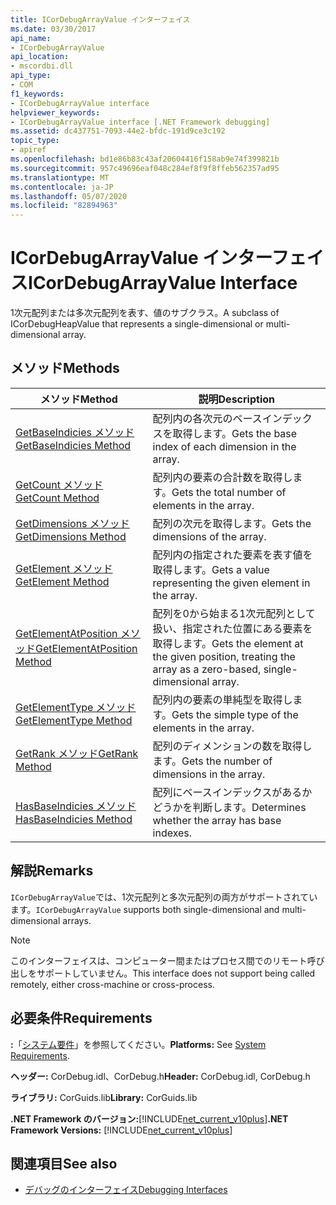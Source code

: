 ```yaml
---
title: ICorDebugArrayValue インターフェイス
ms.date: 03/30/2017
api_name:
- ICorDebugArrayValue
api_location:
- mscordbi.dll
api_type:
- COM
f1_keywords:
- ICorDebugArrayValue interface
helpviewer_keywords:
- ICorDebugArrayValue interface [.NET Framework debugging]
ms.assetid: dc437751-7093-44e2-bfdc-191d9ce3c192
topic_type:
- apiref
ms.openlocfilehash: bd1e86b83c43af20604416f158ab9e74f399821b
ms.sourcegitcommit: 957c49696eaf048c284ef8f9f8ffeb562357ad95
ms.translationtype: MT
ms.contentlocale: ja-JP
ms.lasthandoff: 05/07/2020
ms.locfileid: "82894963"
---
```

# <a name="icordebugarrayvalue-interface"></a><span data-ttu-id="7cb14-102">ICorDebugArrayValue インターフェイス</span><span class="sxs-lookup"><span data-stu-id="7cb14-102">ICorDebugArrayValue Interface</span></span>

<span data-ttu-id="7cb14-103">1次元配列または多次元配列を表す、値のサブクラス。</span><span class="sxs-lookup"><span data-stu-id="7cb14-103">A subclass of ICorDebugHeapValue that represents a single-dimensional or multi-dimensional array.</span></span>  
  
## <a name="methods"></a><span data-ttu-id="7cb14-104">メソッド</span><span class="sxs-lookup"><span data-stu-id="7cb14-104">Methods</span></span>  
  
|<span data-ttu-id="7cb14-105">メソッド</span><span class="sxs-lookup"><span data-stu-id="7cb14-105">Method</span></span>|<span data-ttu-id="7cb14-106">説明</span><span class="sxs-lookup"><span data-stu-id="7cb14-106">Description</span></span>|  
|------------|-----------------|  
|[<span data-ttu-id="7cb14-107">GetBaseIndicies メソッド</span><span class="sxs-lookup"><span data-stu-id="7cb14-107">GetBaseIndicies Method</span></span>](icordebugarrayvalue-getbaseindicies-method.md)|<span data-ttu-id="7cb14-108">配列内の各次元のベースインデックスを取得します。</span><span class="sxs-lookup"><span data-stu-id="7cb14-108">Gets the base index of each dimension in the array.</span></span>|  
|[<span data-ttu-id="7cb14-109">GetCount メソッド</span><span class="sxs-lookup"><span data-stu-id="7cb14-109">GetCount Method</span></span>](icordebugarrayvalue-getcount-method.md)|<span data-ttu-id="7cb14-110">配列内の要素の合計数を取得します。</span><span class="sxs-lookup"><span data-stu-id="7cb14-110">Gets the total number of elements in the array.</span></span>|  
|[<span data-ttu-id="7cb14-111">GetDimensions メソッド</span><span class="sxs-lookup"><span data-stu-id="7cb14-111">GetDimensions Method</span></span>](icordebugarrayvalue-getdimensions-method.md)|<span data-ttu-id="7cb14-112">配列の次元を取得します。</span><span class="sxs-lookup"><span data-stu-id="7cb14-112">Gets the dimensions of the array.</span></span>|  
|[<span data-ttu-id="7cb14-113">GetElement メソッド</span><span class="sxs-lookup"><span data-stu-id="7cb14-113">GetElement Method</span></span>](icordebugarrayvalue-getelement-method.md)|<span data-ttu-id="7cb14-114">配列内の指定された要素を表す値を取得します。</span><span class="sxs-lookup"><span data-stu-id="7cb14-114">Gets a value representing the given element in the array.</span></span>|  
|[<span data-ttu-id="7cb14-115">GetElementAtPosition メソッド</span><span class="sxs-lookup"><span data-stu-id="7cb14-115">GetElementAtPosition Method</span></span>](icordebugarrayvalue-getelementatposition-method.md)|<span data-ttu-id="7cb14-116">配列を0から始まる1次元配列として扱い、指定された位置にある要素を取得します。</span><span class="sxs-lookup"><span data-stu-id="7cb14-116">Gets the element at the given position, treating the array as a zero-based, single-dimensional array.</span></span>|  
|[<span data-ttu-id="7cb14-117">GetElementType メソッド</span><span class="sxs-lookup"><span data-stu-id="7cb14-117">GetElementType Method</span></span>](icordebugarrayvalue-getelementtype-method.md)|<span data-ttu-id="7cb14-118">配列内の要素の単純型を取得します。</span><span class="sxs-lookup"><span data-stu-id="7cb14-118">Gets the simple type of the elements in the array.</span></span>|  
|[<span data-ttu-id="7cb14-119">GetRank メソッド</span><span class="sxs-lookup"><span data-stu-id="7cb14-119">GetRank Method</span></span>](icordebugarrayvalue-getrank-method.md)|<span data-ttu-id="7cb14-120">配列のディメンションの数を取得します。</span><span class="sxs-lookup"><span data-stu-id="7cb14-120">Gets the number of dimensions in the array.</span></span>|  
|[<span data-ttu-id="7cb14-121">HasBaseIndicies メソッド</span><span class="sxs-lookup"><span data-stu-id="7cb14-121">HasBaseIndicies Method</span></span>](icordebugarrayvalue-hasbaseindicies-method.md)|<span data-ttu-id="7cb14-122">配列にベースインデックスがあるかどうかを判断します。</span><span class="sxs-lookup"><span data-stu-id="7cb14-122">Determines whether the array has base indexes.</span></span>|  
  
## <a name="remarks"></a><span data-ttu-id="7cb14-123">解説</span><span class="sxs-lookup"><span data-stu-id="7cb14-123">Remarks</span></span>  
 <span data-ttu-id="7cb14-124">`ICorDebugArrayValue`では、1次元配列と多次元配列の両方がサポートされています。</span><span class="sxs-lookup"><span data-stu-id="7cb14-124">`ICorDebugArrayValue` supports both single-dimensional and multi-dimensional arrays.</span></span>  
  
> [!NOTE]
> <span data-ttu-id="7cb14-125">このインターフェイスは、コンピューター間またはプロセス間でのリモート呼び出しをサポートしていません。</span><span class="sxs-lookup"><span data-stu-id="7cb14-125">This interface does not support being called remotely, either cross-machine or cross-process.</span></span>  
  
## <a name="requirements"></a><span data-ttu-id="7cb14-126">必要条件</span><span class="sxs-lookup"><span data-stu-id="7cb14-126">Requirements</span></span>  
 <span data-ttu-id="7cb14-127">**:**「[システム要件](../../get-started/system-requirements.md)」を参照してください。</span><span class="sxs-lookup"><span data-stu-id="7cb14-127">**Platforms:** See [System Requirements](../../get-started/system-requirements.md).</span></span>  
  
 <span data-ttu-id="7cb14-128">**ヘッダー:** CorDebug.idl、CorDebug.h</span><span class="sxs-lookup"><span data-stu-id="7cb14-128">**Header:** CorDebug.idl, CorDebug.h</span></span>  
  
 <span data-ttu-id="7cb14-129">**ライブラリ:** CorGuids.lib</span><span class="sxs-lookup"><span data-stu-id="7cb14-129">**Library:** CorGuids.lib</span></span>  
  
 <span data-ttu-id="7cb14-130">**.NET Framework のバージョン:**[!INCLUDE[net_current_v10plus](../../../../includes/net-current-v10plus-md.md)]</span><span class="sxs-lookup"><span data-stu-id="7cb14-130">**.NET Framework Versions:** [!INCLUDE[net_current_v10plus](../../../../includes/net-current-v10plus-md.md)]</span></span>  
  
## <a name="see-also"></a><span data-ttu-id="7cb14-131">関連項目</span><span class="sxs-lookup"><span data-stu-id="7cb14-131">See also</span></span>

- [<span data-ttu-id="7cb14-132">デバッグのインターフェイス</span><span class="sxs-lookup"><span data-stu-id="7cb14-132">Debugging Interfaces</span></span>](debugging-interfaces.md)
